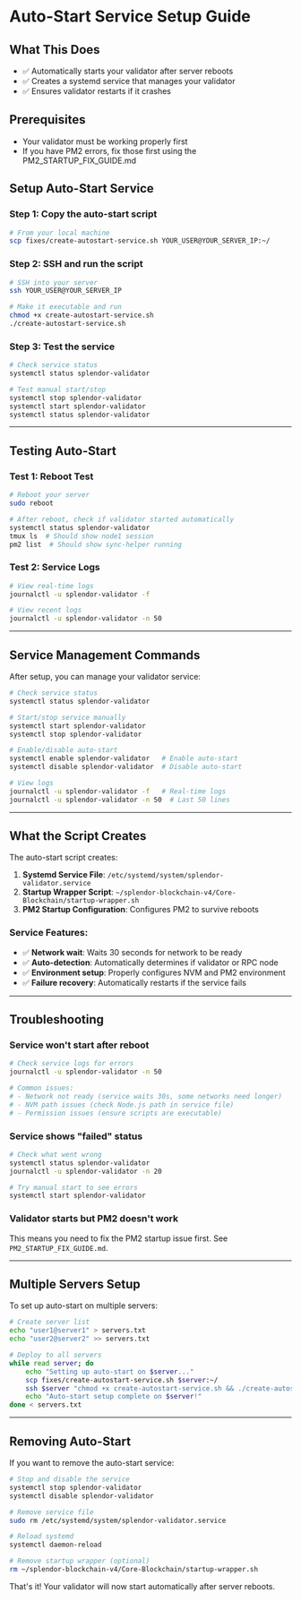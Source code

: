 # Auto-Start Service Setup Guide

## What This Does
- ✅ Automatically starts your validator after server reboots
- ✅ Creates a systemd service that manages your validator
- ✅ Ensures validator restarts if it crashes

## Prerequisites
- Your validator must be working properly first
- If you have PM2 errors, fix those first using the PM2_STARTUP_FIX_GUIDE.md

## Setup Auto-Start Service

### Step 1: Copy the auto-start script
```bash
# From your local machine
scp fixes/create-autostart-service.sh YOUR_USER@YOUR_SERVER_IP:~/
```

### Step 2: SSH and run the script
```bash
# SSH into your server
ssh YOUR_USER@YOUR_SERVER_IP

# Make it executable and run
chmod +x create-autostart-service.sh
./create-autostart-service.sh
```

### Step 3: Test the service
```bash
# Check service status
systemctl status splendor-validator

# Test manual start/stop
systemctl stop splendor-validator
systemctl start splendor-validator
systemctl status splendor-validator
```

---

## Testing Auto-Start

### Test 1: Reboot Test
```bash
# Reboot your server
sudo reboot

# After reboot, check if validator started automatically
systemctl status splendor-validator
tmux ls  # Should show node1 session
pm2 list  # Should show sync-helper running
```

### Test 2: Service Logs
```bash
# View real-time logs
journalctl -u splendor-validator -f

# View recent logs
journalctl -u splendor-validator -n 50
```

---

## Service Management Commands

After setup, you can manage your validator service:

```bash
# Check service status
systemctl status splendor-validator

# Start/stop service manually
systemctl start splendor-validator
systemctl stop splendor-validator

# Enable/disable auto-start
systemctl enable splendor-validator   # Enable auto-start
systemctl disable splendor-validator  # Disable auto-start

# View logs
journalctl -u splendor-validator -f   # Real-time logs
journalctl -u splendor-validator -n 50  # Last 50 lines
```

---

## What the Script Creates

The auto-start script creates:

1. **Systemd Service File**: `/etc/systemd/system/splendor-validator.service`
2. **Startup Wrapper Script**: `~/splendor-blockchain-v4/Core-Blockchain/startup-wrapper.sh`
3. **PM2 Startup Configuration**: Configures PM2 to survive reboots

### Service Features:
- ✅ **Network wait**: Waits 30 seconds for network to be ready
- ✅ **Auto-detection**: Automatically determines if validator or RPC node
- ✅ **Environment setup**: Properly configures NVM and PM2 environment
- ✅ **Failure recovery**: Automatically restarts if the service fails

---

## Troubleshooting

### Service won't start after reboot
```bash
# Check service logs for errors
journalctl -u splendor-validator -n 50

# Common issues:
# - Network not ready (service waits 30s, some networks need longer)
# - NVM path issues (check Node.js path in service file)
# - Permission issues (ensure scripts are executable)
```

### Service shows "failed" status
```bash
# Check what went wrong
systemctl status splendor-validator
journalctl -u splendor-validator -n 20

# Try manual start to see errors
systemctl start splendor-validator
```

### Validator starts but PM2 doesn't work
This means you need to fix the PM2 startup issue first. See `PM2_STARTUP_FIX_GUIDE.md`.

---

## Multiple Servers Setup

To set up auto-start on multiple servers:

```bash
# Create server list
echo "user1@server1" > servers.txt
echo "user2@server2" >> servers.txt

# Deploy to all servers
while read server; do
    echo "Setting up auto-start on $server..."
    scp fixes/create-autostart-service.sh $server:~/
    ssh $server "chmod +x create-autostart-service.sh && ./create-autostart-service.sh"
    echo "Auto-start setup complete on $server!"
done < servers.txt
```

---

## Removing Auto-Start

If you want to remove the auto-start service:

```bash
# Stop and disable the service
systemctl stop splendor-validator
systemctl disable splendor-validator

# Remove service file
sudo rm /etc/systemd/system/splendor-validator.service

# Reload systemd
systemctl daemon-reload

# Remove startup wrapper (optional)
rm ~/splendor-blockchain-v4/Core-Blockchain/startup-wrapper.sh
```

That's it! Your validator will now start automatically after server reboots.
